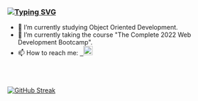 ### [![Typing SVG](https://readme-typing-svg.herokuapp.com?color=F71AF2&lines=Hi%2C+my+name+is+Maria+Sliufko+👋)](https://git.io/typing-svg)

- 🔭 I’m currently studying Object Oriented Development.
- 🌱 I’m currently taking the course "The Complete 2022 Web Development Bootcamp".
- 📫 How to reach me: <a href="https://www.linkedin.com/in/maria-sliufko-b8773749"> &nbsp; <img align="" src="https://raw.githubusercontent.com/yushi1007/yushi1007/main/images/linkedin.svg" alt="Maria Sliufko| LinkedIn" width="21px"/></a> 
 

</br>


</br>

[![GitHub Streak](http://github-readme-streak-stats.herokuapp.com?user=MariaSliufko&theme=cobalt)](https://git.io/streak-stats)


</br>

<!--- [![GitHub Streak](http://github-readme-streak-stats.herokuapp.com?user=MariaSliufko&theme=radical)](https://git.io/streak-stats)  --->
